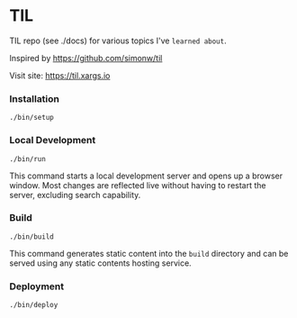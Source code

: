 # TIL

TIL repo (see ./docs) for various topics I've `learned about`.

Inspired by https://github.com/simonw/til

Visit site: https://til.xargs.io

### Installation

```
./bin/setup
```

### Local Development

```
./bin/run
```

This command starts a local development server and opens up a browser window. Most changes are reflected live without having to restart the server, excluding search capability.

### Build

```
./bin/build
```

This command generates static content into the `build` directory and can be served using any static contents hosting service.

### Deployment

```
./bin/deploy
```
